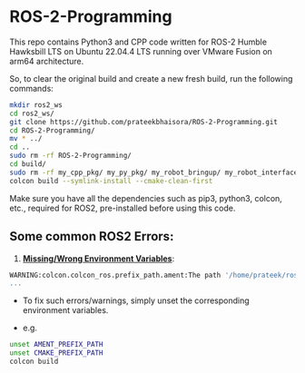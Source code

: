 # ROS-2-Programming

This repo contains Python3 and CPP code written for ROS-2 Humble Hawksbill LTS on Ubuntu 22.04.4 LTS running over VMware Fusion on arm64 architecture.  

So, to clear the original build and create a new fresh build, run the following commands:

```sh
mkdir ros2_ws
cd ros2_ws/
git clone https://github.com/prateekbhaisora/ROS-2-Programming.git
cd ROS-2-Programming/
mv * ../
cd ..
sudo rm -rf ROS-2-Programming/
cd build/
sudo rm -rf my_cpp_pkg/ my_py_pkg/ my_robot_bringup/ my_robot_interfaces/
colcon build --symlink-install --cmake-clean-first
```

Make sure you have all the dependencies such as pip3, python3, colcon, etc., required for ROS2, pre-installed before using this code.

## Some common ROS2 Errors:

1. **<u>Missing/Wrong Environment Variables</u>**:

```sh
WARNING:colcon.colcon_ros.prefix_path.ament:The path '/home/prateek/ros2_ws/src/install/my_py_pkg' in the environment variable AMENT_PREFIX_PATH doesn't exist
...
```

- To fix such errors/warnings, simply unset the corresponding environment variables.  

- e.g.
```sh
unset AMENT_PREFIX_PATH
unset CMAKE_PREFIX_PATH
colcon build
```